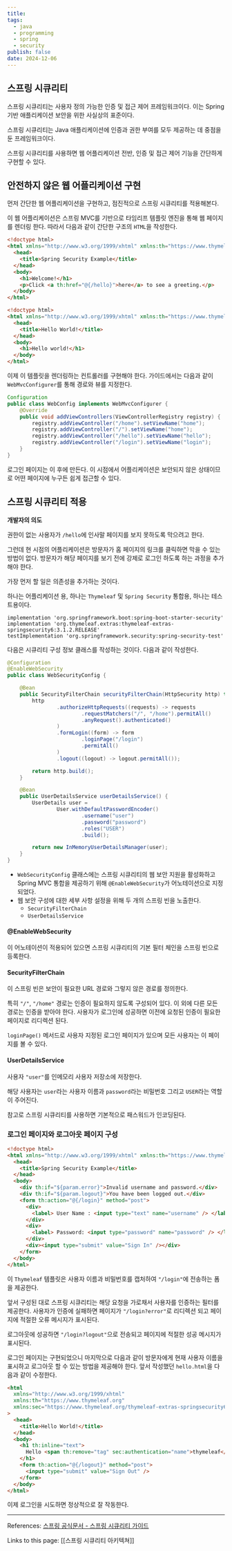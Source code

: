 ```yaml
---
title:
tags:
  - java
  - programming
  - spring
  - security
publish: false
date: 2024-12-06
---
```


## 스프링 시큐리티

스프링 시큐리티는 사용자 정의 가능한 인증 및 접근 제어 프레임워크이다. 이는 Spring 기반 애플리케이션 보안을 위한 사실상의 표준이다.

스프링 시큐리티는 Java 애플리케이션에 인증과 권한 부여를 모두 제공하는 데 중점을 둔 프레임워크이다.

스프링 시큐리티를 사용하면 웹 어플리케이션 전반, 인증 및 접근 제어 기능을 간단하게 구현할 수 있다.

## 안전하지 않은 웹 어플리케이션 구현

먼저 간단한 웹 어플리케이션을 구현하고, 점진적으로 스프링 시큐리티를 적용해본다.

이 웹 어플리케이션은 스프링 MVC를 기반으로 타임리프 템플릿 엔진을 통해 웹 페이지를 렌더링 한다. 따라서 다음과 같이 간단한 구조의 `HTML`을 작성한다.

```html title="home.html"
<!doctype html>
<html xmlns="http://www.w3.org/1999/xhtml" xmlns:th="https://www.thymeleaf.org">
  <head>
    <title>Spring Security Example</title>
  </head>
  <body>
    <h1>Welcome!</h1>
    <p>Click <a th:href="@{/hello}">here</a> to see a greeting.</p>
  </body>
</html>
```

```html title="hello.html"
<!doctype html>
<html xmlns="http://www.w3.org/1999/xhtml" xmlns:th="https://www.thymeleaf.org">
  <head>
    <title>Hello World!</title>
  </head>
  <body>
    <h1>Hello world!</h1>
  </body>
</html>
```

이제 이 템플릿을 렌더링하는 컨트롤러를 구현해야 한다. 가이드에서는 다음과 같이 `WebMvcConfigurer`를 통해 경로와 뷰를 지정한다.

```java title="WebConfig.java"
Configuration
public class WebConfig implements WebMvcConfigurer {
    @Override
    public void addViewControllers(ViewControllerRegistry registry) {
        registry.addViewController("/home").setViewName("home");
        registry.addViewController("/").setViewName("home");
        registry.addViewController("/hello").setViewName("hello");
        registry.addViewController("/login").setViewName("login");
    }
}
```

로그인 페이지는 이 후에 만든다. 이 시점에서 어플리케이션은 보안되지 않은 상태이므로 어떤 페이지에 누구든 쉽게 접근할 수 있다.

## 스프링 시큐리티 적용

**개발자의 의도**

권한이 없는 사용자가 `/hello`에 인사말 페이지를 보지 못하도록 막으려고 한다.

그런데 현 시점의 어플리케이션은 방문자가 홈 페이지의 링크를 클릭하면 막을 수 있는 방법이 없다. 방문자가 해당 페이지를 보기 전에 강제로 로그인 하도록 하는 과정을 추가해야 한다.

가장 먼저 할 일은 의존성을 추가하는 것이다.

하나는 어플리케이션 용, 하나는 `Thymeleaf` 및 `Spring Security` 통합용, 하나는 테스트용이다.

```
implementation 'org.springframework.boot:spring-boot-starter-security'
implementation 'org.thymeleaf.extras:thymeleaf-extras-springsecurity6:3.1.2.RELEASE'
testImplementation 'org.springframework.security:spring-security-test'
```

다음은 시큐리티 구성 정보 클래스를 작성하는 것이다. 다음과 같이 작성한다.

```java title="WebSecurityConfig.java"
@Configuration
@EnableWebSecurity
public class WebSecurityConfig {

    @Bean
    public SecurityFilterChain securityFilterChain(HttpSecurity http) throws Exception {
        http
                .authorizeHttpRequests((requests) -> requests
                        .requestMatchers("/", "/home").permitAll()
                        .anyRequest().authenticated()
                )
                .formLogin((form) -> form
                        .loginPage("/login")
                        .permitAll()
                )
                .logout((logout) -> logout.permitAll());

        return http.build();
    }

    @Bean
    public UserDetailsService userDetailsService() {
        UserDetails user =
                User.withDefaultPasswordEncoder()
                        .username("user")
                        .password("password")
                        .roles("USER")
                        .build();

        return new InMemoryUserDetailsManager(user);
    }
}
```

- `WebSecurityConfig` 클래스에는 스프링 시큐리티의 웹 보안 지원을 활성화하고 Spring MVC 통합을 제공하기 위해 `@EnableWebSecurity`가 어노테이션으로 지정되었다.
- 웹 보안 구성에 대한 세부 사항 설정을 위해 두 개의 스프링 빈을 노출한다.
  - `SecurityFilterChain`
  - `UserDetailsService`

#### @EnableWebSecurity

이 어노테이션이 적용되어 있으면 스프링 시큐리티의 기본 필터 체인을 스프링 빈으로 등록한다.

#### SecurityFilterChain

이 스프링 빈은 보안이 필요한 URL 경로와 그렇지 않은 경로를 정의한다.

특히 `"/"`, `"/home"` 경로는 인증이 필요하지 않도록 구성되어 있다. 이 외에 다른 모든 경로는 인증을 받아야 한다. 사용자가 로그인에 성공하면 이전에 요청된 인증이 필요한 페이지로 리디렉션 된다.

`loginPage()` 메서드로 사용자 지정된 로그인 페이지가 있으며 모든 사용자는 이 페이지를 볼 수 있다.

#### UserDetailsService

사용자 `"user"`를 인메모리 사용자 저장소에 저장한다.

해당 사용자는 `user`라는 사용자 이름과 `password`라는 비밀번호 그리고 `USER`라는 역할이 주어진다.

참고로 스프링 시큐리티를 사용하면 기본적으로 패스워드가 인코딩된다.

### 로그인 페이지와 로그아웃 페이지 구성

```html title="login.html"
<!doctype html>
<html xmlns="http://www.w3.org/1999/xhtml" xmlns:th="https://www.thymeleaf.org">
  <head>
    <title>Spring Security Example</title>
  </head>
  <body>
    <div th:if="${param.error}">Invalid username and password.</div>
    <div th:if="${param.logout}">You have been logged out.</div>
    <form th:action="@{/login}" method="post">
      <div>
        <label> User Name : <input type="text" name="username" /> </label>
      </div>
      <div>
        <label> Password: <input type="password" name="password" /> </label>
      </div>
      <div><input type="submit" value="Sign In" /></div>
    </form>
  </body>
</html>
```

이 `Thymeleaf` 템플릿은 사용자 이름과 비밀번호를 캡처하여 `"/login"`에 전송하는 폼을 제공한다.

앞서 구성된 대로 스프링 시큐리티는 해당 요청을 가로채서 사용자를 인증하는 필터를 제공한다. 사용자가 인증에 실패하면 페이지가 `"/login?error"`로 리디렉션 되고 페이지에 적절한 오류 메시지가 표시된다.

로그아웃에 성공하면 `"/login?logout"`으로 전송되고 페이지에 적절한 성공 메시지가 표시된다.

로그인 페이지는 구현되었으니 마지막으로 다음과 같이 방문자에게 현재 사용자 이름을 표시하고 로그아웃 할 수 있는 방법을 제공해야 한다. 앞서 작성했던 `hello.html`을 다음과 같이 수정한다.

```html title="logout.html"
<html
  xmlns="http://www.w3.org/1999/xhtml"
  xmlns:th="https://www.thymeleaf.org"
  xmlns:sec="https://www.thymeleaf.org/thymeleaf-extras-springsecurity6"
>
  <head>
    <title>Hello World!</title>
  </head>
  <body>
    <h1 th:inline="text">
      Hello <span th:remove="tag" sec:authentication="name">thymeleaf</span>!
    </h1>
    <form th:action="@{/logout}" method="post">
      <input type="submit" value="Sign Out" />
    </form>
  </body>
</html>
```

이제 로그인을 시도하면 정상적으로 잘 작동한다.

---

References: [스프링 공식문서 - 스프링 시큐리티 가이드](https://spring.io/guides/gs/securing-web)

Links to this page: [[스프링 시큐리티 아키텍쳐]]
